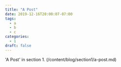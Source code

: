 ```yaml
---
title: "A Post"
date: 2019-12-16T20:00:07-07:00
tags:
  - a
  - b
  - c
categories:
  - 1
draft: false
---
```


'A Post' in section 1. (/content/blog/section1/a-post.md)

